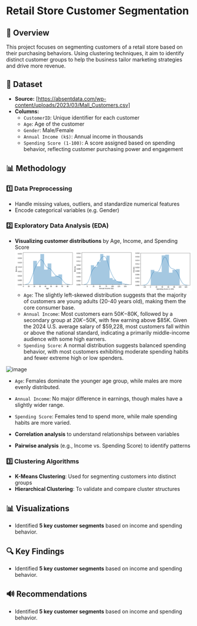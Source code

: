 # Retail Store Customer Segmentation
## 📌 Overview
This project focuses on segmenting customers of a retail store based on their purchasing behaviors. Using clustering techniques, it aim to identify distinct customer groups to help the business tailor marketing strategies and drive more revenue.

## 📂 Dataset
- **Source:** [https://absentdata.com/wp-content/uploads/2023/03/Mall_Customers.csv]
- **Columns:**
  - `CustomerID`: Unique identifier for each customer
  - `Age`: Age of the customer
  - `Gender`: Male/Female
  - `Annual Income (k$)`: Annual income in thousands
  - `Spending Score (1-100)`: A score assigned based on spending behavior, reflecting customer purchasing power and engagement

## 📊 Methodology
### 1️⃣ **Data Preprocessing**
- Handle missing values, outliers, and standardize numerical features
- Encode categorical variables (e.g. Gender)

### 2️⃣ **Exploratory Data Analysis (EDA)**
- **Visualizing customer distributions** by Age, Income, and Spending Score
![Displot Image](https://github.com/Jasonqian123/RetailStoreCustomerSegmentation/blob/main/distmix.png?raw=true)
  - `Age`: The slightly left-skewed distribution suggests that the majority of customers are young adults (20-40 years old), making them the core consumer base.
  - `Annual Income`: Most customers earn $50K-$80K, followed by a secondary group at $20K-$50K, with few earning above $85K. Given the 2024 U.S. average salary of $59,228, most customers fall within or above the national standard, indicating a primarily middle-income audience with some high earners.
  - `Spending Score`: A normal distribution suggests balanced spending behavior, with most customers exhibiting moderate spending habits and fewer extreme high or low spenders.

![image](https://github.com/user-attachments/assets/3486c87a-5975-4748-913d-ab606b1e7f10)
  - `Age`: Females dominate the younger age group, while males are more evenly distributed.
  - `Annual Income`: No major difference in earnings, though males have a slightly wider range.
  - `Spending Score`: Females tend to spend more, while male spending habits are more varied.
  
- **Correlation analysis** to understand relationships between variables
- **Pairwise analysis** (e.g., Income vs. Spending Score) to identify patterns

### 3️⃣ **Clustering Algorithms**
- **K-Means Clustering**: Used for segmenting customers into distinct groups
- **Hierarchical Clustering**: To validate and compare cluster structures

## 📊 Visualizations
- Identified **5 key customer segments** based on income and spending behavior.


## 🔍 Key Findings
- Identified **5 key customer segments** based on income and spending behavior.

## 🔊 Recommendations
- Identified **5 key customer segments** based on income and spending behavior.
